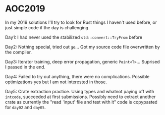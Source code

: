 # AOC2019

In my 2019 solutions I'll try to look for Rust things I haven't used before, or
just simple code if the day is challenging.

Day1: I had never used the stabilized `std::convert::TryFrom` before

Day2: Nothing special, tried out `go`... Got my source code file overwritten by the compiler.

Day3: Iterator training, deep error propagation, generic `Point<T>`... Suprised I passed in the end.

Day4: Failed to try out anything, there were no complications. Possible optimizations yes but I am not interested in those.

Day5: Crate extraction practice. Using types and whatnot paying off with `intcode`, succeeded at first submissions. Possibly need to extract another crate as currently the "read 'input' file and test with it" code is copypasted for `day02` and `day05`.
